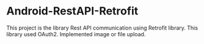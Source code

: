 # Android-RestAPI-Retrofit
This project is the library Rest API communication using Retrofit library. This library used OAuth2. Implemented image or file upload.
